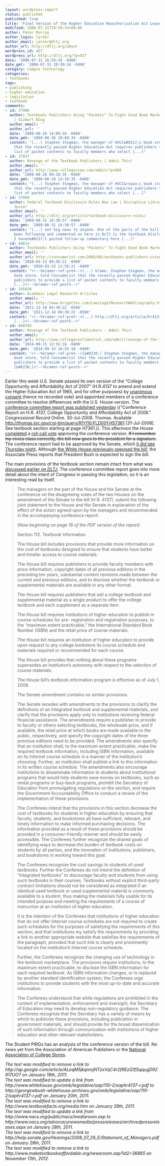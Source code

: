 ```yaml
---
layout: wordpress-import
status: published
published: true
title: 'Final Version of the Higher Education Reauthorization Act Leaves Textbook Provisions Intact'
modified: 2008-07-31T20:59:34+00:00
author: Peter Murray
author_login: lyrdor
author_email: jester@dltj.org
author_url: http://dltj.org/about
wordpress_id: 427
wordpress_url: http://dltj.org/?p=427
date: '2008-07-31 16:59:34 -0400'
date_gmt: '2008-07-31 20:59:34 -0400'
category: Campus Technology
categories:
- Textbooks
tags:
- publishing
- higher education
- legislation
- textbook
comments:
- id: 37906
  author: Textbooks Publishers Using "Packets" To Fight Used Book Market [Textbooks]
    | Gizmart Blog
  author_email: ''
  author_url: ''
  date: '2009-08-26 14:09:34 -0400'
  date_gmt: '2009-08-26 18:09:34 -0400'
  content: "[...] Stephen Stegman, the manager of HVCC&#8217;s book store, told Consumerist
    that the recently passed Higher Education Act requires publishers to provide a
    list of packet contents to faculty members who select [...]"
- id: 37937
  author: Revenge of the Textbook Publishers | Admit This!
  author_email: ''
  author_url: http://www.collegeview.com/admit/?p=666
  date: '2009-08-28 09:10:35 -0400'
  date_gmt: '2009-08-28 13:10:35 -0400'
  content: "[...] Stephen Stegman, the manager of HVCC&rsquo;s book store, told Consumerist
    that the recently passed Higher Education Act requires publishers to provide a
    list of packet contents to faculty members who select [...]"
- id: 37969
  author: Federal Textbook Disclosure Rules Now Law | Disruptive Library Technology
    Jester
  author_email: ''
  author_url: http://dltj.org/article/textbook-disclosure-rules/
  date: '2009-08-31 10:30:57 -0400'
  date_gmt: '2009-08-31 14:30:57 -0400'
  content: "[...] not big news to anyone. One of the parts of the bill that I have
    been following and commented on here in DLTJ is the textbook disclosure rules.
    I haven&#8217;t posted follow-up commentary here [...]"
- id: 60814
  author: Textbooks Publishers Using "Packets" To Fight Used Book Market - The Consumerist
  author_email: ''
  author_url: http://consumerist.com/2009/08/textbooks-publishers-using-packets-to-fight-used-book-market.html
  date: '2010-03-23 08:56:21 -0400'
  date_gmt: '2010-03-23 12:56:21 -0400'
  content: "<!--%kramer-ref-pre%-->[...] blame. Stephen Stegman, the manager of HVCC&#39;s
    book store, told Consumerist that the recently passed Higher Education Act requires
    publishers to provide a list of packet contents to faculty members who select
    [...]<!--%kramer-ref-post%-->"
- id: 195650
  author: Academic Legal Research Articles
  author_email: ''
  author_url: http://www.brigettes.com/Law/LegalResearchWebliography.htm
  date: '2011-12-18 04:39:22 -0500'
  date_gmt: '2011-12-18 09:39:22 -0500'
  content: "<!--%kramer-ref-pre%-->[...] http://dltj.org/article/hr4137-on-textbooks-almost-law/
    [...]<!--%kramer-ref-post%-->"
- id: 660703
  author: Revenge of the Textbook Publishers - Admit This!
  author_email: ''
  author_url: http://www.collegeconfidential.com/admit/revenge-of-the-textbook-publishers/
  date: '2014-09-15 12:55:18 -0400'
  date_gmt: '2014-09-15 16:55:18 -0400'
  content: "<!--%kramer-ref-pre%-->[&#8230;] Stephen Stegman, the manager of HVCC&#8217;s
    book store, told Consumerist that the recently passed Higher Education Act requires
    publishers to provide a list of packet contents to faculty members who select
    [&#8230;]<!--%kramer-ref-post%-->"
---
```

<p>Earlier this week U.S. Senate passed its own version of the "College Opportunity and Affordability Act of 2007" (H.R.4137 to amend and extend the Higher Education Act of 1965, and for other purposes) by <a href="http://www.senate.gov/reference/glossary_term/unanimous_consent.htm" title="U.S. Senate: Reference Home &amp;gt; Glossary &amp;gt; unanimous consent">unanimous consent</a> (hence no recorded vote) and appointed members of a conference committee to resolve differences with the U.S. House version.  The <a href="http://thomas.loc.gov/cgi-bin/query/R?r110:FLD001:H57361" title="Congressional Record for 30-Jul-2008 (via Library of Congress THOMAS service)">conference committee report was published yesterday</a> (("Conference Report on H.R. 4137, College Opportunity and Affordability Act of 2008." <i>Congressional Record Online</i>. 30-Jul-2008. Thomas. Available <a href="http://thomas.loc.gov/cgi-bin/query/R?r110:FLD001:H57361" title="Congressional Record for 30-Jul-2008 (via Library of Congress THOMAS service)">http://thomas.loc.gov/cgi-bin/query/R?r110:FLD001:H57361</a> [31-Jul-2008].  See textbook section starting at page H7361.)).  This afternoon the House <a href="http://www.c-spanarchives.org/library/vidLink.php?b=1217530335&amp;e=1217530351&amp;n=1" title="C-Span video of the completion of the roll-call vote on H.R.4137">completed</a> a <a href="http://clerk.house.gov/cgi-bin/vote.asp?year=2008&amp;rollnumber=544" title="House roll-call vote #544">roll-call vote</a> approving the conference version.  <del datetime="2008-08-01T01:33:03+00:00">If I remember my civics class correctly, the bill now goes to the president for a signature.</del> The conference report had to be approved by the Senate, which <a href="http://www.c-spanarchives.org/library/vidLink.php?b=1217551413&#038;e=1217551432&#038;n=2" title="http://www.c-spanarchives.org/library/vidLink.php?b=1217551413&#038;e=1217551432&#038;n=2">it did late Thursday night</a>.  Although <a href="http://georgewbush-whitehouse.archives.gov/omb/legislative/sap/110-2/saphr4137-r.pdf" title="Office of Management and Budget Statement of Administration Policy for H.R.4137, dated 6-Feb-2008">the White House previously opposed the bill</a>, the Associate Press reports that <span class="removed_link" title="http://ap.google.com/article/ALeqM5jkqnmjNTzxVqC4r2fREzQ1fSqqugD92917UO7">President Bush is expected to sign the bill</span>.</p>
<div style="float:right;padding-left:1.5em;padding-top:1em;margin-top:-2em;"><script type="text/javascript"><br />
oc_host_url = "http://www.opencongress.org/";<br />
oc_bill_id = "110-h4137";<br />
oc_frame_height = "300";<br />
oc_bgcolor = "ffffff";<br />
oc_textcolor = "333333";<br />
oc_bordercolor = "999999";<br />
</script><br />
<script type="text/javascript" src="http://www.opencongress.org/javascripts/bill_status.js"><br />
</script></div>
<p>The main provisions of the textbook section remain intact from what was <a href="/article/hr4137-on-textbooks/">discussed earlier on <acronym title="Disruptive Library Technology Jester"><i>DLTJ</i></acronym></a>.  The conference committee report goes into more detail about the intent of Congress in passing this legislation, so it is an interesting read by itself.</p>
<blockquote><p>The managers on the part of the House and the Senate at the conference on the disagreeing votes of the two Houses on the amendment of the Senate to the bill (H.R. 4137), submit the following joint statement to the House and the Senate in explanation of the effect of the action agreed upon by the managers and recommended in the accompanying conference report:</p>
<p><i>(Now beginning on page 16 of <span class="removed_link" title="http://help.senate.gov/Hearings/2008_07_29_E/Statement_of_Managers.pdf">the PDF version of the report</span>)</i></p>
<p>Section 112. Textbook Information</p>
<p>The House bill includes provisions that provide more information on the cost of textbooks designed to ensure that students have better and timelier access to course materials.</p>
<p>The House bill requires publishers to provide faculty members with price information, copyright dates of all previous editions in the preceding ten years, substantial content revisions made between the current and previous editions, and to disclose whether the textbook or supplemental materials are available in any other format.</p>
<p>The House bill requires publishers that sell a college textbook and supplemental material as a single product to offer the college textbook and each supplement as a separate item.</p>
<p>The House bill requires institutions of higher education to publish in course schedules for pre- registration and registration purposes, to the &ldquo;maximum extent practicable,&rdquo; the International Standard Book Number (ISBN) and the retail price of course materials.</p>
<p>The House bill requires an institution of higher education to provide upon request to any college bookstore its course schedule and materials required or recommended for each course.</p>
<p>The House bill provides that nothing about these programs supersedes an institution&rsquo;s autonomy with respect to the selection of course materials.</p>
<p>The House bill&rsquo;s textbook information program is effective as of July 1, 2008.</p>
<p>The Senate amendment contains no similar provisions.</p>
<p>The Senate recedes with amendments to the provisions to clarify the definitions of an integrated textbook and supplemental materials, and clarify that the provisions apply only to institutions receiving federal financial assistance.  The amendments require a publisher to provide to faculty or others selecting textbooks, the wholesale price, and if available, the retail price at which books are made available to the public, respectively, and specify the copyright dates of the three previous editions need to be provided.  The amendments also specify that an institution shall, to the maximum extent practicable, make the required textbook information, including ISBN information, available on its Internet course schedule in a manner of the institution&rsquo;s choosing.  Further, an institution shall publish a link to this information in its written course schedule.  The amendments also encourage institutions to disseminate information to students about institutional programs that would help students save money on textbooks, such as rental programs or buy-back programs, prohibit the Secretary of Education from promulgating regulations on the section, and require the Government Accountability Office to conduct a review of the implementation of these provisions.</p>
<p>The Conferees intend that the provisions in this section decrease the cost of textbooks for students in higher education by ensuring that faculty, students, and bookstores all have sufficient, relevant, and timely information to make informed purchasing decisions.  The information provided as a result of these provisions should be provided in a consumer-friendly manner and should be easily accessible.  The Conferees further recognize the shared goals of identifying ways to decrease the burden of textbook costs on students by all parties, and the innovation of institutions, publishers, and bookstores in working toward this goal.</p>
<p>The Conferees recognize the cost savings to students of used textbooks.  Further the Conferees do not intend the definition of &ldquo;integrated textbooks&rdquo; to discourage faculty and students from using such textbooks in their courses.  Textbooks without explicit third-party contract limitations should not be considered as integrated if an identical used textbook or used supplemental material is commonly available to a student, thus making the materials fully usable for its intended purpose and meeting the requirements of a course of instruction at an institution of higher education.</p>
<p>It is the intention of the Conferees that institutions of higher education that do not offer Internet course schedules are not required to create such schedules for the purposes of satisfying the requirements of this section; and that institutions my satisfy the requirements by providing a link to another appropriate website that satisfies the requirements of the paragraph, provided that such link is clearly and prominently located on the institution&rsquo;s Internet course schedule.</p>
<p>Further, the Conferees recognize the changing use of technology in the textbook marketplace.  The provisions require institutions, to the maximum extent practicable, to disclose the ISBN information for each required textbook.  As ISBN information changes, or is replaced by another standard identification system, the Conferees urge institutions to provide students with the most up-to-date and accurate information.</p>
<p>The Conferees understand that while regulations are prohibited in the context of implementation, enforcement and oversight, the Secretary of Education may need to develop non-regulatory guidance.  The Conferees recognize that the Secretary has a variety of means by which to publicize these provisions, including publication in government materials, and should provide for the broad dissemination of such information through communication with institutions of higher education and other relevant stakeholders.</p></blockquote>
<p>The Student PIRGs has an <span class="removed_link" title="http://www.maketextbooksaffordable.org/newsroom.asp?id2=36865">analysis of the conference version of the bill</span>.  No news yet from the <span class="removed_link" title="http://www.textbookfacts.org/media.htm">Association of American Publishers</span> or the <a href="http://www.nacs.org/advocacynewsmedia/pressreleases/archivedpressreleases.aspx" title="Media site of NACS">National Association of College Stores</a>.
<p style="padding:0;margin:0;font-style:italic;" class="removed_link">The text was modified to remove a link to http://ap.google.com/article/ALeqM5jkqnmjNTzxVqC4r2fREzQ1fSqqugD92917UO7 on January 19th, 2011.</p>
<p style="padding:0;margin:0;font-style:italic;">The text was modified to update a link from http://www.whitehouse.gov/omb/legislative/sap/110-2/saphr4137-r.pdf to http://georgewbush-whitehouse.archives.gov/omb/legislative/sap/110-2/saphr4137-r.pdf on January 20th, 2011.</p>
<p style="padding:0;margin:0;font-style:italic;" class="removed_link">The text was modified to remove a link to http://www.textbookfacts.org/media.htm on January 28th, 2011.</p>
<p style="padding:0;margin:0;font-style:italic;">The text was modified to update a link from http://www.nacs.org/public/nacs/mediaroom.asp to http://www.nacs.org/advocacynewsmedia/pressreleases/archivedpressreleases.aspx on January 28th, 2011.</p>
<p style="padding:0;margin:0;font-style:italic;" class="removed_link">The text was modified to remove a link to http://help.senate.gov/Hearings/2008_07_29_E/Statement_of_Managers.pdf on January 28th, 2011.</p>
<p style="padding:0;margin:0;font-style:italic;" class="removed_link">The text was modified to remove a link to http://www.maketextbooksaffordable.org/newsroom.asp?id2=36865 on November 13th, 2012.</p>
